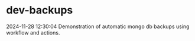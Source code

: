 # dev-backups
2024-11-28 12:30:04 Demonstration of automatic mongo db backups using workflow and actions.
